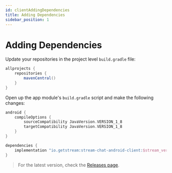 ```yaml
---
id: clientAddingDependencies
title: Adding Dependencies
sidebar_position: 1
---
```


# Adding Dependencies

Update your repositories in the project level `build.gradle` file:

```groovy
allprojects {
    repositories {
        mavenCentral()
    }
}
```

Open up the app module's `build.gradle` script and make the following changes:

```groovy
android {
    compileOptions {
        sourceCompatibility JavaVersion.VERSION_1_8
        targetCompatibility JavaVersion.VERSION_1_8
    }
}

dependencies {
    implementation "io.getstream:stream-chat-android-client:$stream_version"
}
```

> For the latest version, check the [Releases page](https://github.com/GetStream/stream-chat-android/releases).

